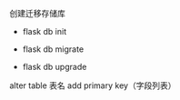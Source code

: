 创建迁移存储库

- flask db init

- flask db migrate

- flask db upgrade

alter table 表名 add primary key（字段列表）
